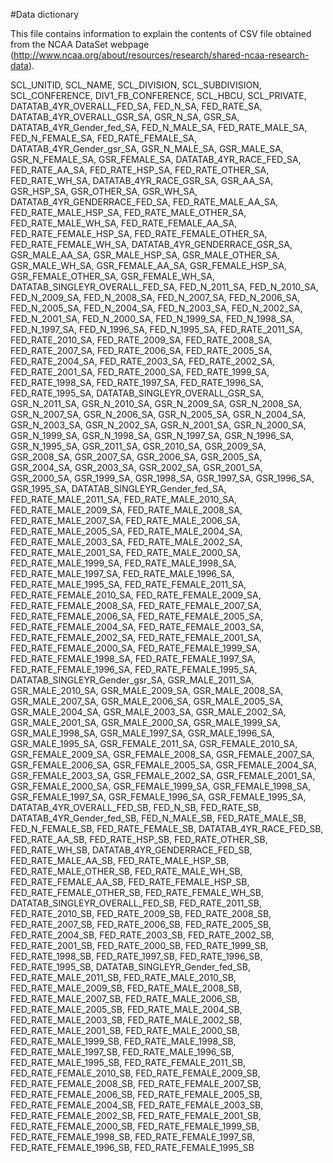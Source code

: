 #Data dictionary

This file contains information to explain the contents of CSV file obtained from the NCAA DataSet webpage (http://www.ncaa.org/about/resources/research/shared-ncaa-research-data).

SCL_UNITID,
SCL_NAME,
SCL_DIVISION,
SCL_SUBDIVISION,
SCL_CONFERENCE,
DIV1_FB_CONFERENCE,
SCL_HBCU,
SCL_PRIVATE,
DATATAB_4YR_OVERALL_FED_SA,
FED_N_SA,
FED_RATE_SA,
DATATAB_4YR_OVERALL_GSR_SA,
GSR_N_SA,
GSR_SA,
DATATAB_4YR_Gender_fed_SA,
FED_N_MALE_SA,
FED_RATE_MALE_SA,
FED_N_FEMALE_SA,
FED_RATE_FEMALE_SA,
DATATAB_4YR_Gender_gsr_SA,
GSR_N_MALE_SA,
GSR_MALE_SA,
GSR_N_FEMALE_SA,
GSR_FEMALE_SA,
DATATAB_4YR_RACE_FED_SA,
FED_RATE_AA_SA,
FED_RATE_HSP_SA,
FED_RATE_OTHER_SA,
FED_RATE_WH_SA,
DATATAB_4YR_RACE_GSR_SA,
GSR_AA_SA,
GSR_HSP_SA,
GSR_OTHER_SA,
GSR_WH_SA,
DATATAB_4YR_GENDERRACE_FED_SA,
FED_RATE_MALE_AA_SA,
FED_RATE_MALE_HSP_SA,
FED_RATE_MALE_OTHER_SA,
FED_RATE_MALE_WH_SA,
FED_RATE_FEMALE_AA_SA,
FED_RATE_FEMALE_HSP_SA,
FED_RATE_FEMALE_OTHER_SA,
FED_RATE_FEMALE_WH_SA,
DATATAB_4YR_GENDERRACE_GSR_SA,
GSR_MALE_AA_SA,
GSR_MALE_HSP_SA,
GSR_MALE_OTHER_SA,
GSR_MALE_WH_SA,
GSR_FEMALE_AA_SA,
GSR_FEMALE_HSP_SA,
GSR_FEMALE_OTHER_SA,
GSR_FEMALE_WH_SA,
DATATAB_SINGLEYR_OVERALL_FED_SA,
FED_N_2011_SA,
FED_N_2010_SA,
FED_N_2009_SA,
FED_N_2008_SA,
FED_N_2007_SA,
FED_N_2006_SA,
FED_N_2005_SA,
FED_N_2004_SA,
FED_N_2003_SA,
FED_N_2002_SA,
FED_N_2001_SA,
FED_N_2000_SA,
FED_N_1999_SA,
FED_N_1998_SA,
FED_N_1997_SA,
FED_N_1996_SA,
FED_N_1995_SA,
FED_RATE_2011_SA,
FED_RATE_2010_SA,
FED_RATE_2009_SA,
FED_RATE_2008_SA,
FED_RATE_2007_SA,
FED_RATE_2006_SA,
FED_RATE_2005_SA,
FED_RATE_2004_SA,
FED_RATE_2003_SA,
FED_RATE_2002_SA,
FED_RATE_2001_SA,
FED_RATE_2000_SA,
FED_RATE_1999_SA,
FED_RATE_1998_SA,
FED_RATE_1997_SA,
FED_RATE_1996_SA,
FED_RATE_1995_SA,
DATATAB_SINGLEYR_OVERALL_GSR_SA,
GSR_N_2011_SA,
GSR_N_2010_SA,
GSR_N_2009_SA,
GSR_N_2008_SA,
GSR_N_2007_SA,
GSR_N_2006_SA,
GSR_N_2005_SA,
GSR_N_2004_SA,
GSR_N_2003_SA,
GSR_N_2002_SA,
GSR_N_2001_SA,
GSR_N_2000_SA,
GSR_N_1999_SA,
GSR_N_1998_SA,
GSR_N_1997_SA,
GSR_N_1996_SA,
GSR_N_1995_SA,
GSR_2011_SA,
GSR_2010_SA,
GSR_2009_SA,
GSR_2008_SA,
GSR_2007_SA,
GSR_2006_SA,
GSR_2005_SA,
GSR_2004_SA,
GSR_2003_SA,
GSR_2002_SA,
GSR_2001_SA,
GSR_2000_SA,
GSR_1999_SA,
GSR_1998_SA,
GSR_1997_SA,
GSR_1996_SA,
GSR_1995_SA,
DATATAB_SINGLEYR_Gender_fed_SA,
FED_RATE_MALE_2011_SA,
FED_RATE_MALE_2010_SA,
FED_RATE_MALE_2009_SA,
FED_RATE_MALE_2008_SA,
FED_RATE_MALE_2007_SA,
FED_RATE_MALE_2006_SA,
FED_RATE_MALE_2005_SA,
FED_RATE_MALE_2004_SA,
FED_RATE_MALE_2003_SA,
FED_RATE_MALE_2002_SA,
FED_RATE_MALE_2001_SA,
FED_RATE_MALE_2000_SA,
FED_RATE_MALE_1999_SA,
FED_RATE_MALE_1998_SA,
FED_RATE_MALE_1997_SA,
FED_RATE_MALE_1996_SA,
FED_RATE_MALE_1995_SA,
FED_RATE_FEMALE_2011_SA,
FED_RATE_FEMALE_2010_SA,
FED_RATE_FEMALE_2009_SA,
FED_RATE_FEMALE_2008_SA,
FED_RATE_FEMALE_2007_SA,
FED_RATE_FEMALE_2006_SA,
FED_RATE_FEMALE_2005_SA,
FED_RATE_FEMALE_2004_SA,
FED_RATE_FEMALE_2003_SA,
FED_RATE_FEMALE_2002_SA,
FED_RATE_FEMALE_2001_SA,
FED_RATE_FEMALE_2000_SA,
FED_RATE_FEMALE_1999_SA,
FED_RATE_FEMALE_1998_SA,
FED_RATE_FEMALE_1997_SA,
FED_RATE_FEMALE_1996_SA,
FED_RATE_FEMALE_1995_SA,
DATATAB_SINGLEYR_Gender_gsr_SA,
GSR_MALE_2011_SA,
GSR_MALE_2010_SA,
GSR_MALE_2009_SA,
GSR_MALE_2008_SA,
GSR_MALE_2007_SA,
GSR_MALE_2006_SA,
GSR_MALE_2005_SA,
GSR_MALE_2004_SA,
GSR_MALE_2003_SA,
GSR_MALE_2002_SA,
GSR_MALE_2001_SA,
GSR_MALE_2000_SA,
GSR_MALE_1999_SA,
GSR_MALE_1998_SA,
GSR_MALE_1997_SA,
GSR_MALE_1996_SA,
GSR_MALE_1995_SA,
GSR_FEMALE_2011_SA,
GSR_FEMALE_2010_SA,
GSR_FEMALE_2009_SA,
GSR_FEMALE_2008_SA,
GSR_FEMALE_2007_SA,
GSR_FEMALE_2006_SA,
GSR_FEMALE_2005_SA,
GSR_FEMALE_2004_SA,
GSR_FEMALE_2003_SA,
GSR_FEMALE_2002_SA,
GSR_FEMALE_2001_SA,
GSR_FEMALE_2000_SA,
GSR_FEMALE_1999_SA,
GSR_FEMALE_1998_SA,
GSR_FEMALE_1997_SA,
GSR_FEMALE_1996_SA,
GSR_FEMALE_1995_SA,
DATATAB_4YR_OVERALL_FED_SB,
FED_N_SB,
FED_RATE_SB,
DATATAB_4YR_Gender_fed_SB,
FED_N_MALE_SB,
FED_RATE_MALE_SB,
FED_N_FEMALE_SB,
FED_RATE_FEMALE_SB,
DATATAB_4YR_RACE_FED_SB,
FED_RATE_AA_SB,
FED_RATE_HSP_SB,
FED_RATE_OTHER_SB,
FED_RATE_WH_SB,
DATATAB_4YR_GENDERRACE_FED_SB,
FED_RATE_MALE_AA_SB,
FED_RATE_MALE_HSP_SB,
FED_RATE_MALE_OTHER_SB,
FED_RATE_MALE_WH_SB,
FED_RATE_FEMALE_AA_SB,
FED_RATE_FEMALE_HSP_SB,
FED_RATE_FEMALE_OTHER_SB,
FED_RATE_FEMALE_WH_SB,
DATATAB_SINGLEYR_OVERALL_FED_SB,
FED_RATE_2011_SB,
FED_RATE_2010_SB,
FED_RATE_2009_SB,
FED_RATE_2008_SB,
FED_RATE_2007_SB,
FED_RATE_2006_SB,
FED_RATE_2005_SB,
FED_RATE_2004_SB,
FED_RATE_2003_SB,
FED_RATE_2002_SB,
FED_RATE_2001_SB,
FED_RATE_2000_SB,
FED_RATE_1999_SB,
FED_RATE_1998_SB,
FED_RATE_1997_SB,
FED_RATE_1996_SB,
FED_RATE_1995_SB,
DATATAB_SINGLEYR_Gender_fed_SB,
FED_RATE_MALE_2011_SB,
FED_RATE_MALE_2010_SB,
FED_RATE_MALE_2009_SB,
FED_RATE_MALE_2008_SB,
FED_RATE_MALE_2007_SB,
FED_RATE_MALE_2006_SB,
FED_RATE_MALE_2005_SB,
FED_RATE_MALE_2004_SB,
FED_RATE_MALE_2003_SB,
FED_RATE_MALE_2002_SB,
FED_RATE_MALE_2001_SB,
FED_RATE_MALE_2000_SB,
FED_RATE_MALE_1999_SB,
FED_RATE_MALE_1998_SB,
FED_RATE_MALE_1997_SB,
FED_RATE_MALE_1996_SB,
FED_RATE_MALE_1995_SB,
FED_RATE_FEMALE_2011_SB,
FED_RATE_FEMALE_2010_SB,
FED_RATE_FEMALE_2009_SB,
FED_RATE_FEMALE_2008_SB,
FED_RATE_FEMALE_2007_SB,
FED_RATE_FEMALE_2006_SB,
FED_RATE_FEMALE_2005_SB,
FED_RATE_FEMALE_2004_SB,
FED_RATE_FEMALE_2003_SB,
FED_RATE_FEMALE_2002_SB,
FED_RATE_FEMALE_2001_SB,
FED_RATE_FEMALE_2000_SB,
FED_RATE_FEMALE_1999_SB,
FED_RATE_FEMALE_1998_SB,
FED_RATE_FEMALE_1997_SB,
FED_RATE_FEMALE_1996_SB,
FED_RATE_FEMALE_1995_SB